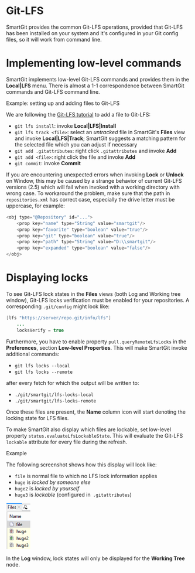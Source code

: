 # Git-LFS

SmartGit provides the common Git-LFS operations, provided that Git-LFS
has been installed on your system and it's configured in your Git config
files, so it will work from command line.

# Implementing low-level commands

SmartGit implements low-level Git-LFS commands and provides them in the
**Local\|LFS** menu. There is almost a 1-1 correspondence between
SmartGit commands and Git-LFS command line.


Example: setting up and adding files to Git-LFS


We are following the [Git-LFS
tutorial](https://github.com/git-lfs/git-lfs/wiki/Tutorial) to add a
file to Git-LFS:

-   `git lfs install`: invoke **Local\|LFS\|Install**
-   `git lfs track <file>`: select an *untracked* file in SmartGit's
    **Files** view and invoke **Local\|LFS\|Track**; SmartGit suggests a
    matching pattern for the selected file which you can adjust if
    necessary
-   `git add .gitattributes`: right click `.gitattributes` and invoke
    **Add**
-   `git add <file>`: right click the file and invoke **Add**
-   `git commit`: invoke **Commit**





If you are encountering unexpected errors when invoking **Lock** or
**Unlock** on Window, this may be caused by a strange behavior of
current Git-LFS versions (2.5) which will fail when invoked with a
working directory with wrong case. To workaround the problem, make sure
that the path in `repositories.xml` has correct case, especially the
drive letter must be uppercase, for example:



``` java
<obj type="@Repository" id="...">
    <prop key="name" type="String" value="smartgit"/>
    <prop key="favorite" type="boolean" value="true"/>
    <prop key="git" type="boolean" value="true"/>
    <prop key="path" type="String" value="D:\\smartgit"/>
    <prop key="expanded" type="boolean" value="false"/>
</obj>
```





# Displaying locks

To see Git-LFS lock states in the **Files** views (both Log and Working
tree window), Git-LFS locks verification must be enabled for your
repositories. A corresponding `.git/config` might look like:  
  



``` java
[lfs "https://server/repo.git/info/lfs"]
    ...
    locksVerify = true
```



Furthermore, you have to enable property `pull.queryRemoteLfsLocks` in
the **Preferences**, section **Low-level Properties**. This will make
SmartGit invoke additional commands:

-   `git lfs locks --local`
-   `git lfs locks --remote`

after every fetch for which the output will be written to:

-   `./git/smartgit/lfs-locks-local`
-   `./git/smartgit/lfs-locks-remote`

Once these files are present, the **Name** column icon will start
denoting the locking state for LFS files.

To make SmartGit also display which files are lockable, set low-level
property `status.evaluateLfsLockableState`. This will evaluate the
Git-LFS `lockable` attribute for every file during the refresh.


Example


The following screenshot shows how this display will look like:

-   `file` is normal file to which no LFS lock information applies
-   `huge` is *locked by someone else*
-   `huge2` is *locked by yourself*
-   `huge3` is *lockable* (configured in` .gitattributes`)

![](attachments/53215476/53215477.png)





In the **Log** window, lock states will only be displayed for the
**Working Tree** node.



  

  

  

  


